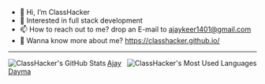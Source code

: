 - 👋 Hi, I’m ClassHacker
- :eyes: Interested in full stack development
- 📫 How to reach out to me? drop an E-mail to ajaykeer1401@gmail.com
- :speech_balloon: Wanna know more about me? https://classhacker.github.io/
<hr>
<img align="left" src="https://github-readme-stats-git-masterrstaa-rickstaa.vercel.app/api?username=classhacker&theme=dark&hide=contribs,issues&show_icons=true&include_all_commits=true" alt="ClassHacker's GitHub Stats">
<img align="right" src="https://github-readme-stats-git-masterrstaa-rickstaa.vercel.app/api/top-langs/?username=classhacker&theme=dark" alt="ClassHacker's Most Used Languages">
<script src="https://platform.linkedin.com/badges/js/profile.js" async defer type="text/javascript"></script>
<div class="badge-base LI-profile-badge" data-locale="en_US" data-size="medium" data-theme="light" data-type="VERTICAL" data-vanity="classhacker" data-version="v1"><a class="badge-base__link LI-simple-link" href="https://in.linkedin.com/in/classhacker?trk=profile-badge">Ajay Dayma</a></div>
              
<!-- 
Not working as expected
<picture>
  <source 
    srcset="https://github-readme-stats.vercel.app/api?username=classhacker&hide=contribs,issues&show_icons=true&theme=dark"
    media="(prefers-color-scheme: dark)"
  />
  <source
    srcset="https://github-readme-stats.vercel.app/api?username=classhacker&hide=contribs,issues&show_icons=true"
    media="(prefers-color-scheme: light), (prefers-color-scheme: no-preference)"
  />
  <img src="https://github-readme-stats.vercel.app/api?username=classhacker&hide=contribs,issues&show_icons=true" />
</picture> -->
<!-- 
Will add later
<div align="center">
  <img src="https://github-profile-trophy.vercel.app/?username=classhacker&column=-1" alt="ClassHacker's GitHub trophy">
</div> -->

<!---
ClassHacker/ClassHacker is a ✨ special ✨ repository because its `README.md` (this file) appears on your GitHub profile.
You can click the Preview link to take a look at your changes.
--->
